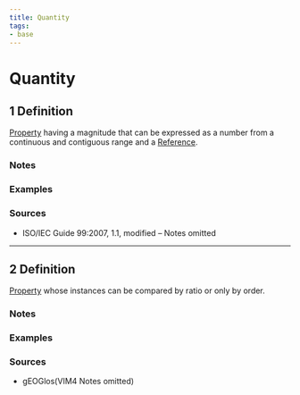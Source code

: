 ```yaml
---
title: Quantity
tags:
- base
---
```


# Quantity

## 1 Definition

[Property](../property) having a magnitude that can be expressed as a number from a continuous and contiguous range and a [Reference](../reference). 

### Notes 

### Examples 

### Sources
- ISO/IEC Guide 99:2007, 1.1, modified – Notes omitted

___

## 2 Definition

[Property](../property) whose instances can be compared by ratio or only by order.

### Notes 

### Examples 

### Sources
- gEOGlos(VIM4 Notes omitted)
